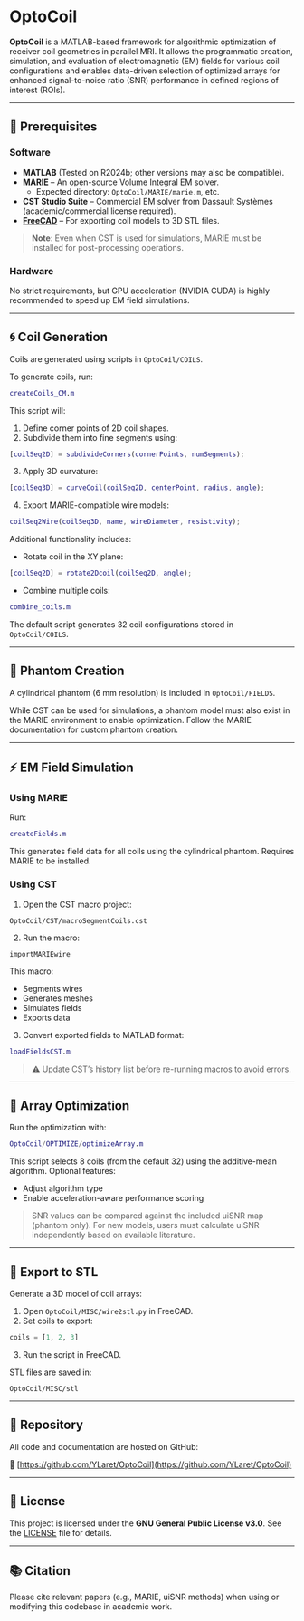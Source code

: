 # OptoCoil

**OptoCoil** is a MATLAB-based framework for algorithmic optimization of receiver coil geometries in parallel MRI. It allows the programmatic creation, simulation, and evaluation of electromagnetic (EM) fields for various coil configurations and enables data-driven selection of optimized arrays for enhanced signal-to-noise ratio (SNR) performance in defined regions of interest (ROIs).

---

## 🔧 Prerequisites

### Software

- **MATLAB** (Tested on R2024b; other versions may also be compatible).
- **[MARIE](https://github.com/thanospol/MARIE)** – An open-source Volume Integral EM solver.
  - Expected directory: `OptoCoil/MARIE/marie.m`, etc.
- **CST Studio Suite** – Commercial EM solver from Dassault Systèmes (academic/commercial license required).
- **[FreeCAD](https://www.freecad.org/)** – For exporting coil models to 3D STL files.

> **Note**: Even when CST is used for simulations, MARIE must be installed for post-processing operations.

### Hardware

No strict requirements, but GPU acceleration (NVIDIA CUDA) is highly recommended to speed up EM field simulations.

---

## 🌀 Coil Generation

Coils are generated using scripts in `OptoCoil/COILS`.

To generate coils, run:

```matlab
createCoils_CM.m
```

This script will:
1. Define corner points of 2D coil shapes.
2. Subdivide them into fine segments using:

```matlab
[coilSeq2D] = subdivideCorners(cornerPoints, numSegments);
```

3. Apply 3D curvature:

```matlab
[coilSeq3D] = curveCoil(coilSeq2D, centerPoint, radius, angle);
```

4. Export MARIE-compatible wire models:

```matlab
coilSeq2Wire(coilSeq3D, name, wireDiameter, resistivity);
```

Additional functionality includes:

- Rotate coil in the XY plane:

```matlab
[coilSeq2D] = rotate2Dcoil(coilSeq2D, angle);
```

- Combine multiple coils:

```matlab
combine_coils.m
```

The default script generates 32 coil configurations stored in `OptoCoil/COILS`.

---

## 🧊 Phantom Creation

A cylindrical phantom (6 mm resolution) is included in `OptoCoil/FIELDS`.

While CST can be used for simulations, a phantom model must also exist in the MARIE environment to enable optimization. Follow the MARIE documentation for custom phantom creation.

---

## ⚡ EM Field Simulation

### Using MARIE

Run:

```matlab
createFields.m
```

This generates field data for all coils using the cylindrical phantom. Requires MARIE to be installed.

### Using CST

1. Open the CST macro project:

```
OptoCoil/CST/macroSegmentCoils.cst
```

2. Run the macro:

```
importMARIEwire
```

This macro:
- Segments wires
- Generates meshes
- Simulates fields
- Exports data

3. Convert exported fields to MATLAB format:

```matlab
loadFieldsCST.m
```

> ⚠️ Update CST’s history list before re-running macros to avoid errors.

---

## 🤖 Array Optimization

Run the optimization with:

```matlab
OptoCoil/OPTIMIZE/optimizeArray.m
```

This script selects 8 coils (from the default 32) using the additive-mean algorithm. Optional features:
- Adjust algorithm type
- Enable acceleration-aware performance scoring

> SNR values can be compared against the included uiSNR map (phantom only). For new models, users must calculate uiSNR independently based on available literature.

---

## 🧱 Export to STL

Generate a 3D model of coil arrays:

1. Open `OptoCoil/MISC/wire2stl.py` in FreeCAD.
2. Set coils to export:

```python
coils = [1, 2, 3]
```

3. Run the script in FreeCAD.

STL files are saved in:

```
OptoCoil/MISC/stl
```

---

## 📎 Repository

All code and documentation are hosted on GitHub:

🔗 [https://github.com/YLaret/OptoCoil](https://github.com/YLaret/OptoCoil)

---

## 📝 License

This project is licensed under the **GNU General Public License v3.0**. See the [LICENSE](LICENSE) file for details.

---

## 📚 Citation

Please cite relevant papers (e.g., MARIE, uiSNR methods) when using or modifying this codebase in academic work.
